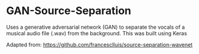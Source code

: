 # GAN-Source-Separation

Uses a generative adversarial network (GAN) to separate the vocals of a musical audio file (.wav) from the background. This was built using Keras


Adapted from: https://github.com/francesclluis/source-separation-wavenet
